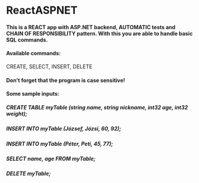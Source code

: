 # ReactASPNET
#### This is a REACT app with ASP.NET backend, AUTOMATIC tests and CHAIN OF RESPONSIBILITY pattern. With this you are able to handle basic SQL commands.
#### Available commands:
CREATE, SELECT, INSERT, DELETE
#### Don't forget that the program is case sensitive!
#### Some sample inputs:
##### CREATE TABLE myTable (string name, string nickname, int32 age, int32 weight);
##### INSERT INTO myTable (József, Józsi, 60, 92);
##### INSERT INTO myTable (Péter, Peti, 45, 77);
##### SELECT name, age FROM myTable;
##### DELETE myTable;
